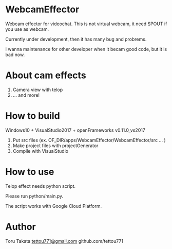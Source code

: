 # WebcamEffector
Webcam effector for videochat.
This is not virtual webcam, it need SPOUT if you use as webcam.



Currently under development, then it has many bug and probrems.

I wanna maintenance for other developer when it becam good code, but it is bad now.

# About cam effects
1. Camera view with telop
2. ...  and more!

# How to build
Windows10 + VisualStudio2017 + openFrameworks v0.11.0_vs2017

1. Put src files (ex. OF_DIR/apps/WebcamEffector/WebcamEffector/src ... )
2. Make project files with projectGenerator
3. Compile with VisualStudio



# How to use

Telop effect needs python script.

Please run python/main.py.

The script works with Google Cloud Platform.



# Author

Toru Takata
tettou771@gmail.com
github.com/tettou771